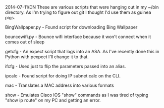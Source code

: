 2014-07-11/DN
These are various scripts that were hanging out in my ~/bin directory. As I'm trying to figure out git I thought I'd use them as guinea pigs.

BingWallpaper.py - Found script for downloading Bing Wallpaper

bouncewifi.py - Bounce wifi interface because it won't connect when it comes out of sleep

getcfg - An expect script that logs into an ASA. As I've recently done this in Python with pexpect I'll change it to that.

ifcfg - Used just to flip the parameters passed into an alias.

ipcalc - Found script for doing IP subnet calc on the CLI.

mac - Translates a MAC address into various formats

show - Emulates Cisco IOS "show" commands as I was tired of typing "show ip route" on my PC and getting an error.
